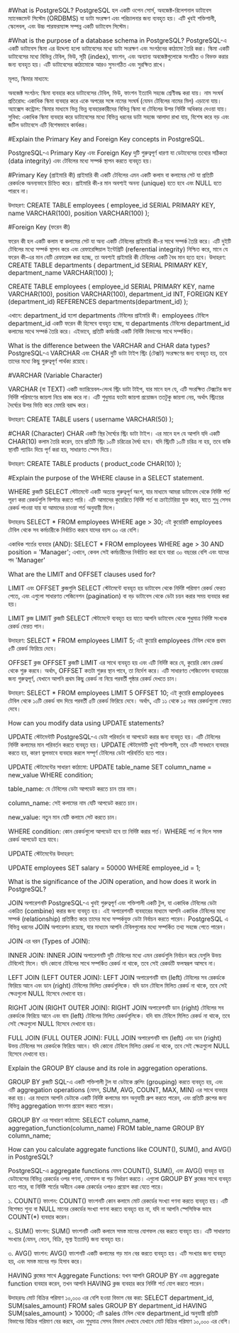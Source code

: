 #What is PostgreSQL?
PostgreSQL হল একটি ওপেন সোর্স, অবজেক্ট-রিলেশনাল ডাটাবেস ম্যানেজমেন্ট সিস্টেম (ORDBMS) যা ডাটা সংরক্ষণ এবং পরিচালনার জন্য ব্যবহৃত হয়। এটি খুবই শক্তিশালী, স্কেলেবল, এবং উচ্চ পারফরম্যান্স সম্পন্ন একটি ডাটাবেস সিস্টেম।

#What is the purpose of a database schema in PostgreSQL?
PostgreSQL-এ একটি ডাটাবেস স্কিমা এর উদ্দেশ্য হলো ডাটাবেসের মধ্যে ডাটা সংরক্ষণ এবং সংগঠনের কাঠামো তৈরি করা। স্কিমা একটি ডাটাবেসের মধ্যে বিভিন্ন টেবিল, ভিউ, সূচী (index), ফাংশন, এবং অন্যান্য অবজেক্টগুলোকে সংগঠিত ও বিভক্ত করার জন্য ব্যবহৃত হয়। এটি ডাটাবেসের কাঠামোকে আরও সুসংগঠিত এবং সুরক্ষিত রাখে।

মূলত, স্কিমার মাধ্যমে:

অবজেক্ট সংগঠন: স্কিমা ব্যবহার করে ডাটাবেসের টেবিল, ভিউ, ফাংশন ইত্যাদি সহজে শ্রেণীবদ্ধ করা যায়।
নাম সংঘর্ষ প্রতিরোধ: একাধিক স্কিমা ব্যবহার করে একে অপরের সঙ্গে নামের সংঘর্ষ (যেমন টেবিলের নামের মিল) এড়ানো যায়।
অ্যাক্সেস কন্ট্রোল: স্কিমার মাধ্যমে ভিন্ন ভিন্ন ব্যবহারকারীদের বিভিন্ন স্কিমা বা টেবিলের উপর নির্দিষ্ট অধিকার দেওয়া যায়।
সুবিধা: একাধিক স্কিমা ব্যবহার করে ডাটাবেসের মধ্যে বিভিন্ন ধরনের ডাটা সহজে আলাদা রাখা যায়, বিশেষ করে বড় এবং জটিল ডাটাবেসে এটি বিশেষভাবে কার্যকর।

#Explain the Primary Key and Foreign Key concepts in PostgreSQL.

PostgreSQL-এ Primary Key এবং Foreign Key দুটি গুরুত্বপূর্ণ ধারণা যা ডেটাবেসের তথ্যের সঠিকতা (data integrity) এবং টেবিলের মধ্যে সম্পর্ক স্থাপন করতে ব্যবহৃত হয়।

#Primary Key (প্রাইমারি কী)
প্রাইমারি কী একটি টেবিলের এমন একটি কলাম বা কলামের সেট যা প্রতিটি রেকর্ডকে অনন্যভাবে চিহ্নিত করে। প্রাইমারি কী-র মান অবশ্যই অনন্য (unique) হতে হবে এবং NULL হতে পারবে না।

উদাহরণ:
CREATE TABLE employees (
    employee_id SERIAL PRIMARY KEY,
    name VARCHAR(100),
    position VARCHAR(100)
);

#Foreign Key (ফরেন কী)

ফরেন কী হল একটি কলাম বা কলামের সেট যা অন্য একটি টেবিলের প্রাইমারি কী-র সাথে সম্পর্ক তৈরি করে। এটি দুইটি টেবিলের মধ্যে সম্পর্ক স্থাপন করে এবং রেফারেন্সিয়াল ইন্টেগ্রিটি (referential integrity) নিশ্চিত করে, মানে যে ফরেন কী-এর মান যেটি রেফারেন্স করা হচ্ছে, তা অবশ্যই প্রাইমারি কী টেবিলের একটি বৈধ মান হতে হবে।
উদাহরণ:
CREATE TABLE departments (
    department_id SERIAL PRIMARY KEY,
    department_name VARCHAR(100)
);

CREATE TABLE employees (
    employee_id SERIAL PRIMARY KEY,
    name VARCHAR(100),
    position VARCHAR(100),
    department_id INT,
    FOREIGN KEY (department_id) REFERENCES departments(department_id)
);

এখানে:
department_id হলো departments টেবিলের প্রাইমারি কী।
employees টেবিলে department_id একটি ফরেন কী হিসেবে ব্যবহৃত হচ্ছে, যা departments টেবিলের department_id কলামের সাথে সম্পর্ক তৈরি করে। এইভাবে, প্রতিটি কর্মচারী একটি নির্দিষ্ট বিভাগের সাথে সম্পর্কিত।

What is the difference between the VARCHAR and CHAR data types?
PostgreSQL-এ VARCHAR এবং CHAR দুটি ডাটা টাইপ স্ট্রিং (টেক্সট) সংরক্ষণের জন্য ব্যবহৃত হয়, তবে তাদের মধ্যে কিছু গুরুত্বপূর্ণ পার্থক্য রয়েছে। 

#VARCHAR (Variable Character)

VARCHAR (বা TEXT) একটি ভ্যারিয়েবল-লেংথ স্ট্রিং ডাটা টাইপ, যার মানে হল যে, এটি সংরক্ষিত টেক্সটের জন্য নির্দিষ্ট পরিমাণের জায়গা নিয়ে কাজ করে না। এটি শুধুমাত্র যতটা জায়গা প্রয়োজন ততটুকু জায়গা নেয়, অর্থাৎ স্ট্রিংয়ের দৈর্ঘ্যের উপর ভিত্তি করে মেমরি বরাদ্দ করে।

উদাহরণ:
CREATE TABLE users (
    username VARCHAR(50)
);

#CHAR (Character)
CHAR একটি স্থির দৈর্ঘ্যের স্ট্রিং ডাটা টাইপ। এর মানে হল যে আপনি যদি একটি CHAR(10) কলাম তৈরি করেন, তবে প্রতিটি স্ট্রিং ১০টি চরিত্রের দৈর্ঘ্য হবে। যদি স্ট্রিংটি ১০টি চরিত্র না হয়, তবে বাকি স্থানটি প্যাডিং দিয়ে পূর্ণ করা হয়, সাধারণত স্পেস দিয়ে।

উদাহরণ:
CREATE TABLE products (
    product_code CHAR(10)
);

#Explain the purpose of the WHERE clause in a SELECT statement.

WHERE ক্লজটি SELECT স্টেটমেন্টে একটি অত্যন্ত গুরুত্বপূর্ণ অংশ, যার মাধ্যমে আমরা ডাটাবেস থেকে নির্দিষ্ট শর্ত পূরণ করা রেকর্ডগুলি ফিল্টার করতে পারি। এটি আমাদের কুয়েরিতে নির্দিষ্ট শর্ত বা ক্রাইটেরিয়া যুক্ত করে, যাতে শুধু সেসব রেকর্ড পাওয়া যায় যা আমাদের চাওয়া শর্ত অনুযায়ী মিলে।

উদাহরনঃ SELECT * FROM employees
WHERE age > 30;
এই কুয়েরিটি employees টেবিল থেকে সব কর্মচারীকে নির্বাচিত করবে যাদের বয়স ৩০ এর বেশি।

একাধিক শর্তের ব্যবহার (AND):
SELECT * FROM employees
WHERE age > 30 AND position = 'Manager';
এখানে, কেবল সেই কর্মচারীদের নির্বাচিত করা হবে যারা ৩০ বছরের বেশি এবং যাদের পদ 'Manager'

What are the LIMIT and OFFSET clauses used for?

LIMIT এবং OFFSET ক্লজগুলি SELECT স্টেটমেন্টে ব্যবহৃত হয় ডাটাবেস থেকে নির্দিষ্ট পরিমাণ রেকর্ড ফেরত পেতে, এবং এগুলো সাধারণত পেজিনেশন (pagination) বা বড় ডাটাবেস থেকে ডেটা চয়ন করার সময় ব্যবহার করা হয়।

LIMIT ক্লজ
LIMIT ক্লজটি SELECT স্টেটমেন্টে ব্যবহৃত হয় যাতে আপনি ডাটাবেস থেকে শুধুমাত্র নির্দিষ্ট সংখ্যক রেকর্ড ফেরত পান।

উদাহরণ:
SELECT * FROM employees
LIMIT 5;
এই কুয়েরি employees টেবিল থেকে প্রথম ৫টি রেকর্ড ফিরিয়ে দেবে।

OFFSET ক্লজ
OFFSET ক্লজটি LIMIT এর সাথে ব্যবহৃত হয় এবং এটি নির্দিষ্ট করে যে, কুয়েরি কোন রেকর্ড থেকে শুরু করবে। অর্থাৎ, OFFSET কতটা শুরুর স্থান পাবে, তা নির্দেশ করে। এটি সাধারণত পেজিনেশন ব্যবহারের জন্য গুরুত্বপূর্ণ, যেখানে আপনি প্রথম কিছু রেকর্ড না নিয়ে পরবর্তী পৃষ্ঠার রেকর্ড দেখতে চান।

উদাহরণ:
SELECT * FROM employees
LIMIT 5 OFFSET 10;
এই কুয়েরি employees টেবিল থেকে ১০টি রেকর্ড বাদ দিয়ে পরবর্তী ৫টি রেকর্ড ফিরিয়ে দেবে। অর্থাৎ, এটি ১১ থেকে ১৫ নম্বর রেকর্ডগুলো ফেরত দেবে।

How can you modify data using UPDATE statements?

UPDATE স্টেটমেন্টটি PostgreSQL-এ ডেটা পরিবর্তন বা আপডেট করার জন্য ব্যবহৃত হয়। এটি টেবিলের নির্দিষ্ট কলামের মান পরিবর্তন করতে ব্যবহৃত হয়। UPDATE স্টেটমেন্টটি খুবই শক্তিশালী, তবে এটি সাবধানে ব্যবহার করতে হয়, কারণ ভুলভাবে ব্যবহার করলে সম্পূর্ণ টেবিলের ডেটা পরিবর্তিত হতে পারে।

UPDATE স্টেটমেন্টের সাধারণ কাঠামো:
UPDATE table_name
SET column_name = new_value
WHERE condition;

table_name: যে টেবিলের ডেটা আপডেট করতে চান তার নাম।

column_name: সেই কলামের নাম যেটি আপডেট করতে চান।

new_value: নতুন মান যেটি কলামে সেট করতে চান।

WHERE condition: কোন রেকর্ডগুলো আপডেট হবে তা নির্দিষ্ট করার শর্ত। WHERE শর্ত না দিলে সমস্ত রেকর্ড আপডেট হয়ে যাবে।

UPDATE স্টেটমেন্টের উদাহরণ:

UPDATE employees
SET salary = 50000
WHERE employee_id = 1;

What is the significance of the JOIN operation, and how does it work in PostgreSQL?

JOIN অপারেশনটি PostgreSQL-এ খুবই গুরুত্বপূর্ণ এবং শক্তিশালী একটি টুল, যা একাধিক টেবিলের ডেটা একত্রিত (combine) করার জন্য ব্যবহৃত হয়। এই অপারেশনটি ব্যবহারের মাধ্যমে আপনি একাধিক টেবিলের মধ্যে সম্পর্ক (relationship) প্রতিষ্ঠিত করে তাদের মধ্যে সম্পর্কযুক্ত ডেটা নির্বাচন করতে পারেন। PostgreSQL এ বিভিন্ন ধরনের JOIN অপারেশন রয়েছে, যার মাধ্যমে আপনি টেবিলগুলোর মধ্যে সম্পর্কিত তথ্য সহজে পেতে পারেন।

JOIN এর ধরন (Types of JOIN):

INNER JOIN:
INNER JOIN অপারেশনটি দুটি টেবিলের মধ্যে এমন রেকর্ডগুলি নির্বাচন করে যেগুলি উভয় টেবিলেই মিলে। যদি কোনো টেবিলের সাথে সম্পর্কিত রেকর্ড না থাকে, তবে সেই রেকর্ডটি ফলস্বরূপ আসবে না।

LEFT JOIN (LEFT OUTER JOIN):
LEFT JOIN অপারেশনটি বাম (left) টেবিলের সব রেকর্ডকে ফিরিয়ে আনে এবং ডান (right) টেবিলের মিলিত রেকর্ডগুলিকে। যদি ডান টেবিলে মিলিত রেকর্ড না থাকে, তবে সেই ক্ষেত্রগুলো NULL হিসেবে দেখানো হয়।

RIGHT JOIN (RIGHT OUTER JOIN):
RIGHT JOIN অপারেশনটি ডান (right) টেবিলের সব রেকর্ডকে ফিরিয়ে আনে এবং বাম (left) টেবিলের মিলিত রেকর্ডগুলিকে। যদি বাম টেবিলে মিলিত রেকর্ড না থাকে, তবে সেই ক্ষেত্রগুলো NULL হিসেবে দেখানো হয়।

FULL JOIN (FULL OUTER JOIN):
FULL JOIN অপারেশনটি বাম (left) এবং ডান (right) উভয় টেবিলের সব রেকর্ডকে ফিরিয়ে আনে। যদি কোনো টেবিলে মিলিত রেকর্ড না থাকে, তবে সেই ক্ষেত্রগুলো NULL হিসেবে দেখানো হয়।


Explain the GROUP BY clause and its role in aggregation operations.

GROUP BY ক্লজটি SQL-এ একটি শক্তিশালী টুল যা ডেটাকে গ্রুপিং (grouping) করতে ব্যবহৃত হয়, এবং এটি aggregation operations (যেমন, SUM, AVG, COUNT, MAX, MIN) এর সাথে ব্যবহার করা হয়। এর মাধ্যমে আপনি ডেটাকে একটি নির্দিষ্ট কলামের মান অনুযায়ী গ্রুপ করতে পারেন, এবং প্রতিটি গ্রুপের জন্য বিভিন্ন aggregation ফাংশন প্রয়োগ করতে পারেন।

GROUP BY এর সাধারণ কাঠামো:
SELECT column_name, aggregation_function(column_name)
FROM table_name
GROUP BY column_name;

How can you calculate aggregate functions like COUNT(), SUM(), and AVG() in PostgreSQL?

PostgreSQL-এ aggregate functions যেমন COUNT(), SUM(), এবং AVG() ব্যবহৃত হয় ডেটাবেসের বিভিন্ন রেকর্ডের ওপর গণনা, যোগফল বা গড় নির্ধারণ করতে। এগুলো GROUP BY ক্লজের সাথে ব্যবহৃত হতে পারে, বা নির্দিষ্ট শর্তের অধীনে একক রেকর্ডের ওপরও প্রয়োগ করা যেতে পারে।

১. COUNT() ফাংশন:
COUNT() ফাংশনটি কোন কলামে মোট রেকর্ডের সংখ্যা গণনা করতে ব্যবহৃত হয়। এটি বিশেষত শূন্য বা NULL মানের রেকর্ডের সংখ্যা গণনা করতে ব্যবহৃত হয় না, যদি না আপনি স্পেসিফিক ভাবে COUNT(*) ব্যবহার করেন।

২. SUM() ফাংশন:
SUM() ফাংশনটি একটি কলামে সমস্ত মানের যোগফল বের করতে ব্যবহৃত হয়। এটি সাধারণত সংখ্যার (যেমন, বেতন, বিক্রি, মূল্য ইত্যাদি) জন্য ব্যবহৃত হয়।

৩. AVG() ফাংশন:
AVG() ফাংশনটি একটি কলামের গড় মান বের করতে ব্যবহৃত হয়। এটি সংখ্যার জন্য ব্যবহৃত হয়, এবং সমস্ত মানের গড় হিসাব করে।

HAVING ক্লজের সাথে Aggregate Functions:
যখন আপনি GROUP BY এবং aggregate function ব্যবহার করেন, তখন আপনি HAVING ক্লজ ব্যবহার করে নির্দিষ্ট শর্ত যোগ করতে পারেন।

উদাহরনঃ 
    মোট বিক্রির পরিমাণ ১০,০০০ এর বেশি হওয়া বিভাগ বের করা:
    SELECT department_id, SUM(sales_amount)
    FROM sales
    GROUP BY department_id
    HAVING SUM(sales_amount) > 10000;
    এটি sales টেবিল থেকে department_id অনুযায়ী প্রতিটি বিভাগের বিক্রির পরিমাণ বের করবে, এবং শুধুমাত্র সেসব বিভাগ দেখাবে যেখানে মোট বিক্রির পরিমাণ ১০,০০০ এর বেশি।




